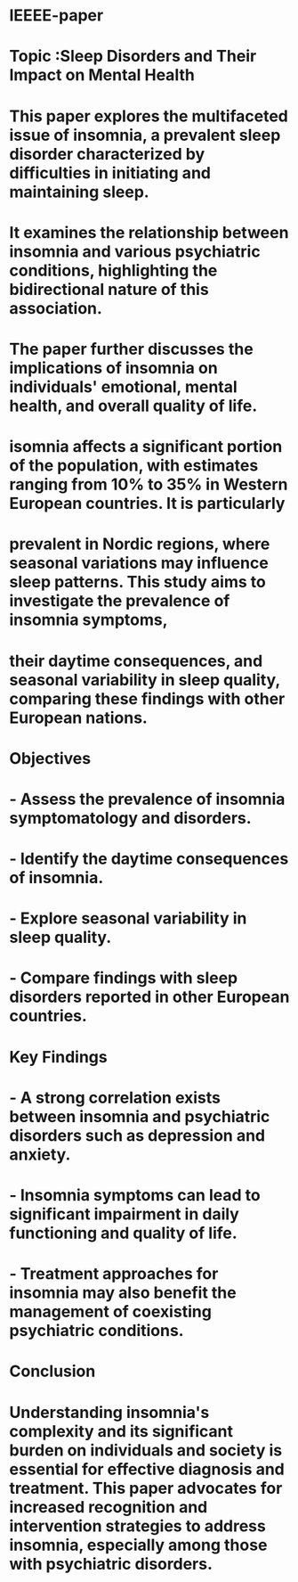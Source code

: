 # IEEEE-paper
#  Topic :Sleep Disorders and Their Impact on Mental Health
# This paper explores the multifaceted issue of insomnia, a prevalent sleep disorder characterized by difficulties in initiating and maintaining sleep.
# It examines the relationship between insomnia and various psychiatric conditions, highlighting the bidirectional nature of this association. 
# The paper further discusses the implications of insomnia on individuals' emotional, mental health, and overall quality of life.
# isomnia affects a significant portion of the population, with estimates ranging from 10% to 35% in Western European countries. It is particularly 
# prevalent in Nordic regions, where seasonal variations may influence sleep patterns. This study aims to investigate the prevalence of insomnia symptoms, 
# their daytime consequences, and seasonal variability in sleep quality, comparing these findings with other European nations.

#  Objectives
# - Assess the prevalence of insomnia symptomatology and disorders.
# - Identify the daytime consequences of insomnia.
# - Explore seasonal variability in sleep quality.
# - Compare findings with sleep disorders reported in other European countries.
#  Key Findings
# - A strong correlation exists between insomnia and psychiatric disorders such as depression and anxiety.
# - Insomnia symptoms can lead to significant impairment in daily functioning and quality of life.
# - Treatment approaches for insomnia may also benefit the management of coexisting psychiatric conditions.

#  Conclusion
# Understanding insomnia's complexity and its significant burden on individuals and society is essential for effective diagnosis and treatment. This paper advocates for increased recognition and intervention strategies to address insomnia, especially among those with psychiatric disorders.
